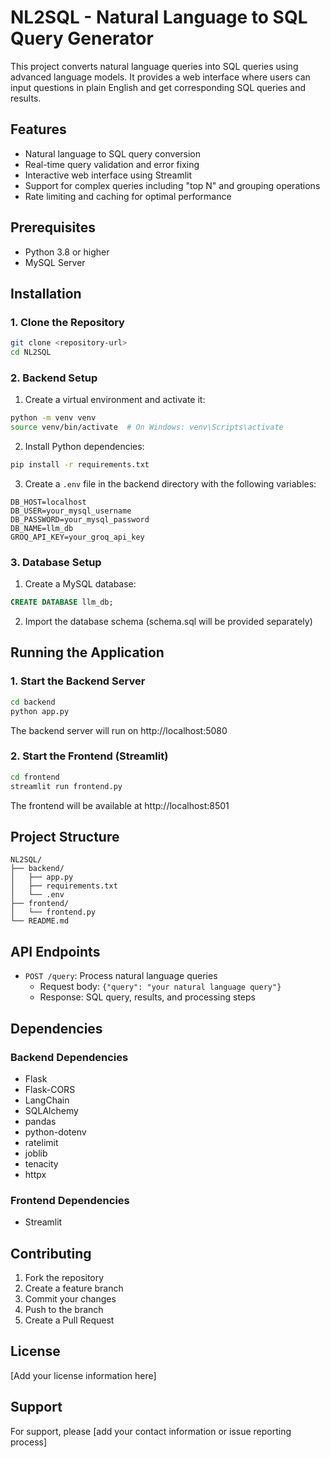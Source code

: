 # NL2SQL - Natural Language to SQL Query Generator

This project converts natural language queries into SQL queries using advanced language models. It provides a web interface where users can input questions in plain English and get corresponding SQL queries and results.

## Features

- Natural language to SQL query conversion
- Real-time query validation and error fixing
- Interactive web interface using Streamlit
- Support for complex queries including "top N" and grouping operations
- Rate limiting and caching for optimal performance

## Prerequisites

- Python 3.8 or higher
- MySQL Server

## Installation

### 1. Clone the Repository

```bash
git clone <repository-url>
cd NL2SQL
```

### 2. Backend Setup

1. Create a virtual environment and activate it:
```bash
python -m venv venv
source venv/bin/activate  # On Windows: venv\Scripts\activate
```

2. Install Python dependencies:
```bash
pip install -r requirements.txt
```

3. Create a `.env` file in the backend directory with the following variables:
```env
DB_HOST=localhost
DB_USER=your_mysql_username
DB_PASSWORD=your_mysql_password
DB_NAME=llm_db
GROQ_API_KEY=your_groq_api_key
```

### 3. Database Setup

1. Create a MySQL database:
```sql
CREATE DATABASE llm_db;
```

2. Import the database schema (schema.sql will be provided separately)

## Running the Application

### 1. Start the Backend Server

```bash
cd backend
python app.py
```
The backend server will run on http://localhost:5080

### 2. Start the Frontend (Streamlit)

```bash
cd frontend
streamlit run frontend.py
```
The frontend will be available at http://localhost:8501

## Project Structure

```
NL2SQL/
├── backend/
│   ├── app.py
│   ├── requirements.txt
│   └── .env
├── frontend/
│   └── frontend.py
└── README.md
```

## API Endpoints

- `POST /query`: Process natural language queries
  - Request body: `{"query": "your natural language query"}`
  - Response: SQL query, results, and processing steps

## Dependencies

### Backend Dependencies
- Flask
- Flask-CORS
- LangChain
- SQLAlchemy
- pandas
- python-dotenv
- ratelimit
- joblib
- tenacity
- httpx

### Frontend Dependencies
- Streamlit

## Contributing

1. Fork the repository
2. Create a feature branch
3. Commit your changes
4. Push to the branch
5. Create a Pull Request

## License

[Add your license information here]

## Support

For support, please [add your contact information or issue reporting process]

